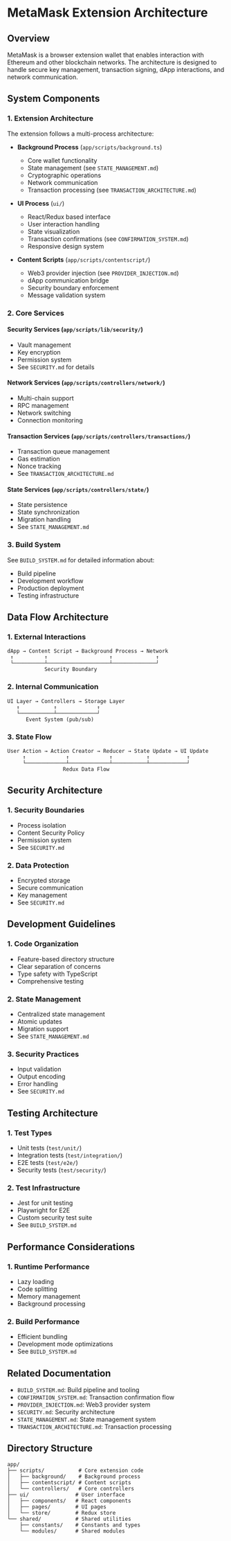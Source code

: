 # MetaMask Extension Architecture

## Overview

MetaMask is a browser extension wallet that enables interaction with Ethereum and other blockchain networks. The architecture is designed to handle secure key management, transaction signing, dApp interactions, and network communication.

## System Components

### 1. Extension Architecture

The extension follows a multi-process architecture:

- **Background Process** (`app/scripts/background.ts`)
  - Core wallet functionality
  - State management (see `STATE_MANAGEMENT.md`)
  - Cryptographic operations
  - Network communication
  - Transaction processing (see `TRANSACTION_ARCHITECTURE.md`)

- **UI Process** (`ui/`)
  - React/Redux based interface
  - User interaction handling
  - State visualization
  - Transaction confirmations (see `CONFIRMATION_SYSTEM.md`)
  - Responsive design system

- **Content Scripts** (`app/scripts/contentscript/`)
  - Web3 provider injection (see `PROVIDER_INJECTION.md`)
  - dApp communication bridge
  - Security boundary enforcement
  - Message validation system

### 2. Core Services

#### Security Services (`app/scripts/lib/security/`)
- Vault management
- Key encryption
- Permission system
- See `SECURITY.md` for details

#### Network Services (`app/scripts/controllers/network/`)
- Multi-chain support
- RPC management
- Network switching
- Connection monitoring

#### Transaction Services (`app/scripts/controllers/transactions/`)
- Transaction queue management
- Gas estimation
- Nonce tracking
- See `TRANSACTION_ARCHITECTURE.md`

#### State Services (`app/scripts/controllers/state/`)
- State persistence
- State synchronization
- Migration handling
- See `STATE_MANAGEMENT.md`

### 3. Build System

See `BUILD_SYSTEM.md` for detailed information about:
- Build pipeline
- Development workflow
- Production deployment
- Testing infrastructure

## Data Flow Architecture

### 1. External Interactions
```
dApp → Content Script → Background Process → Network
 ↑          ↑                    ↑              ↑
 └──────────┴────────────────────┴──────────────┘
            Security Boundary
```

### 2. Internal Communication
```
UI Layer → Controllers → Storage Layer
   ↑           ↑             ↑
   └───────────┴─────────────┘
      Event System (pub/sub)
```

### 3. State Flow
```
User Action → Action Creator → Reducer → State Update → UI Update
     ↑             ↑             ↑           ↑            ↑
     └─────────────┴─────────────┴───────────┴────────────┘
                  Redux Data Flow
```

## Security Architecture

### 1. Security Boundaries
- Process isolation
- Content Security Policy
- Permission system
- See `SECURITY.md`

### 2. Data Protection
- Encrypted storage
- Secure communication
- Key management
- See `SECURITY.md`

## Development Guidelines

### 1. Code Organization
- Feature-based directory structure
- Clear separation of concerns
- Type safety with TypeScript
- Comprehensive testing

### 2. State Management
- Centralized state management
- Atomic updates
- Migration support
- See `STATE_MANAGEMENT.md`

### 3. Security Practices
- Input validation
- Output encoding
- Error handling
- See `SECURITY.md`

## Testing Architecture

### 1. Test Types
- Unit tests (`test/unit/`)
- Integration tests (`test/integration/`)
- E2E tests (`test/e2e/`)
- Security tests (`test/security/`)

### 2. Test Infrastructure
- Jest for unit testing
- Playwright for E2E
- Custom security test suite
- See `BUILD_SYSTEM.md`

## Performance Considerations

### 1. Runtime Performance
- Lazy loading
- Code splitting
- Memory management
- Background processing

### 2. Build Performance
- Efficient bundling
- Development mode optimizations
- See `BUILD_SYSTEM.md`

## Related Documentation

- `BUILD_SYSTEM.md`: Build pipeline and tooling
- `CONFIRMATION_SYSTEM.md`: Transaction confirmation flow
- `PROVIDER_INJECTION.md`: Web3 provider system
- `SECURITY.md`: Security architecture
- `STATE_MANAGEMENT.md`: State management system
- `TRANSACTION_ARCHITECTURE.md`: Transaction processing

## Directory Structure

```
app/
├── scripts/           # Core extension code
│   ├── background/    # Background process
│   ├── contentscript/ # Content scripts
│   └── controllers/   # Core controllers
├── ui/               # User interface
│   ├── components/   # React components
│   ├── pages/        # UI pages
│   └── store/        # Redux store
└── shared/           # Shared utilities
    ├── constants/    # Constants and types
    └── modules/      # Shared modules
```